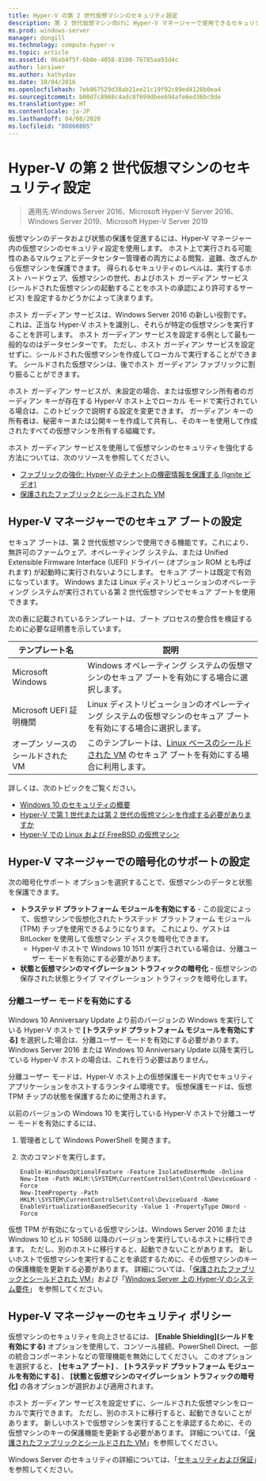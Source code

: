 ```yaml
---
title: Hyper-V の第 2 世代仮想マシンのセキュリティ設定
description: 第 2 世代仮想マシン向けに Hyper-V マネージャーで使用できるセキュリティ設定について説明します
ms.prod: windows-server
manager: dongill
ms.technology: compute-hyper-v
ms.topic: article
ms.assetid: 06ab4f5f-6b8e-4058-8108-76785aa93d4c
author: larsiwer
ms.author: kathydav
ms.date: 10/04/2016
ms.openlocfilehash: 7eb867529d38ab21ee21c19f92c89ed4128b0ea4
ms.sourcegitcommit: b00d7c8968c4adc8f699dbee694afe6ed36bc9de
ms.translationtype: HT
ms.contentlocale: ja-JP
ms.lasthandoff: 04/08/2020
ms.locfileid: "80860805"
---
```

# <a name="generation-2-virtual-machine-security-settings-for-hyper-v"></a>Hyper-V の第 2 世代仮想マシンのセキュリティ設定

>適用先:Windows Server 2016、Microsoft Hyper-V Server 2016、Windows Server 2019、Microsoft Hyper-V Server 2019

仮想マシンのデータおよび状態の保護を促進するには、Hyper-V マネージャー内の仮想マシンのセキュリティ設定を使用します。 ホスト上で実行される可能性のあるマルウェアとデータセンター管理者の両方による閲覧、盗難、改ざんから仮想マシンを保護できます。 得られるセキュリティのレベルは、実行するホスト ハードウェア、仮想マシンの世代、およびホスト ガーディアン サービス (シールドされた仮想マシンの起動することをホストの承認により許可するサービス) を設定するかどうかによって決まります。  

ホスト ガーディアン サービスは、Windows Server 2016 の新しい役割です。 これは、正当な Hyper-V ホストを識別し、それらが特定の仮想マシンを実行することを許可します。 ホスト ガーディアン サービスを設定する例として最も一般的なのはデータセンターです。 ただし、ホスト ガーディアン サービスを設定せずに、シールドされた仮想マシンを作成してローカルで実行することができます。 シールドされた仮想マシンは、後でホスト ガーディアン ファブリックに割り振ることができます。  

ホスト ガーディアン サービスが、未設定の場合、または仮想マシン所有者のガーディアン キーが存在する Hyper-V ホスト上でローカル モードで実行されている場合は、このトピックで説明する設定を変更できます。   ガーディアン キーの所有者は、秘密キーまたは公開キーを作成して共有し、そのキーを使用して作成されたすべての仮想マシンを所有する組織です。  

ホスト ガーディアン サービスを使用して仮想マシンのセキュリティを強化する方法については、次のリソースを参照してください。  

- [ファブリックの強化: Hyper-V のテナントの機密情報を保護する (Ignite ビデオ)](https://go.microsoft.com/fwlink/?LinkId=746379)
- [保護されたファブリックとシールドされた VM](https://go.microsoft.com/fwlink/?LinkId=746381)

## <a name="secure-boot-setting-in-hyper-v-manager"></a>Hyper-V マネージャーでのセキュア ブートの設定  

セキュア ブートは、第 2 世代仮想マシンで使用できる機能です。これにより、無許可のファームウェア、オペレーティング システム、または Unified Extensible Firmware Interface (UEFI) ドライバー (オプション ROM とも呼ばれます) が起動時に実行されないようにします。 セキュア ブートは既定で有効になっています。 Windows または Linux ディストリビューションのオペレーティング システムが実行されている第 2 世代仮想マシンでセキュア ブートを使用できます。  

次の表に記載されているテンプレートは、ブート プロセスの整合性を検証するために必要な証明書を示しています。  

|テンプレート名|説明|  
|-----------------|---------------|  
|Microsoft Windows|Windows オペレーティング システムの仮想マシンのセキュア ブートを有効にする場合に選択します。|  
|Microsoft UEFI 証明機関|Linux ディストリビューションのオペレーティング システムの仮想マシンのセキュア ブートを有効にする場合に選択します。|  
|オープン ソースのシールドされた VM|このテンプレートは、[Linux ベースのシールドされた VM](https://docs.microsoft.com/windows-server/security/guarded-fabric-shielded-vm/guarded-fabric-create-a-linux-shielded-vm-template) のセキュア ブートを有効にする場合に利用します。|

詳しくは、次のトピックをご覧ください。  

- [Windows 10 のセキュリティの概要](https://docs.microsoft.com/windows/security/threat-protection/overview-of-threat-mitigations-in-windows-10)  
- [Hyper-V で第 1 世代または第 2 世代の仮想マシンを作成する必要がありますか](../plan/Should-I-create-a-generation-1-or-2-virtual-machine-in-Hyper-V.md)  
- [Hyper-V での Linux および FreeBSD の仮想マシン](../Supported-Linux-and-FreeBSD-virtual-machines-for-Hyper-V-on-Windows.md)  

## <a name="encryption-support-settings-in-hyper-v-manager"></a>Hyper-V マネージャーでの暗号化のサポートの設定

次の暗号化サポート オプションを選択することで、仮想マシンのデータと状態を保護できます。  

- **トラステッド プラットフォーム モジュールを有効にする** - この設定によって、仮想マシンで仮想化されたトラステッド プラットフォーム モジュール (TPM) チップを使用できるようになります。 これにより、ゲストは BitLocker を使用して仮想マシン ディスクを暗号化できます。
  - Hyper-V ホストで Windows 10 1511 が実行されている場合は、分離ユーザー モードを有効にする必要があります。 
- **状態と仮想マシンのマイグレーション トラフィックの暗号化** - 仮想マシンの保存された状態とライブ マイグレーション トラフィックを暗号化します。

### <a name="enable-isolated-user-mode"></a>分離ユーザー モードを有効にする

Windows 10 Anniversary Update より前のバージョンの Windows を実行している Hyper-V ホストで **[トラステッド プラットフォーム モジュールを有効にする]** を選択した場合は、分離ユーザー モードを有効にする必要があります。 Windows Server 2016 または Windows 10 Anniversary Update 以降を実行している Hyper-V ホストの場合は、これを行う必要はありません。

分離ユーザー モードは、Hyper-V ホスト上の仮想保護モード内でセキュリティ アプリケーションをホストするランタイム環境です。 仮想保護モードは、仮想 TPM チップの状態を保護するために使用されます。  

以前のバージョンの Windows 10 を実行している Hyper-V ホストで分離ユーザー モードを有効にするには、  

1.  管理者として Windows PowerShell を開きます。  

2.  次のコマンドを実行します。  

    ```  
    Enable-WindowsOptionalFeature -Feature IsolatedUserMode -Online  
    New-Item -Path HKLM:\SYSTEM\CurrentControlSet\Control\DeviceGuard -Force  
    New-ItemProperty -Path HKLM:\SYSTEM\CurrentControlSet\Control\DeviceGuard -Name EnableVirtualizationBasedSecurity -Value 1 -PropertyType DWord -Force  

    ```  

仮想 TPM が有効になっている仮想マシンは、Windows Server 2016 または Windows 10 ビルド 10586 以降のバージョンを実行しているホストに移行できます。 ただし、別のホストに移行すると、起動できないことがあります。 新しいホストで仮想マシンを実行することを承認するために、その仮想マシンのキーの保護機能を更新する必要があります。 詳細については、「[保護されたファブリックとシールドされた VM](https://go.microsoft.com/fwlink/?LinkId=746381)」および「[Windows Server 上の Hyper-V のシステム要件](../System-requirements-for-Hyper-V-on-Windows.md)」 を参照してください。  

## <a name="security-policy-in-hyper-v-manager"></a>Hyper-V マネージャーのセキュリティ ポリシー  
仮想マシンのセキュリティを向上させるには、 **[Enable Shielding]\(シールドを有効にする\)** オプションを使用して、コンソール接続、PowerShell Direct、一部の統合コンポーネントなどの管理機能を無効にしてください。 このオプションを選択すると、 **[セキュア ブート]** 、 **[トラステッド プラットフォーム モジュールを有効にする]** 、 **[状態と仮想マシンのマイグレーション トラフィックの暗号化]** の各オプションが選択および適用されます。   

ホスト ガーディアン サービスを設定せずに、シールドされた仮想マシンをローカルで実行できます。 ただし、別のホストに移行すると、起動できないことがあります。 新しいホストで仮想マシンを実行することを承認するために、その仮想マシンのキーの保護機能を更新する必要があります。 詳細については、「[保護されたファブリックとシールドされた VM](https://go.microsoft.com/fwlink/?LinkId=746381)」を参照してください。  

Windows Server のセキュリティの詳細については、「[セキュリティおよび保証](../../../security/Security-and-Assurance.md)」を参照してください。  
